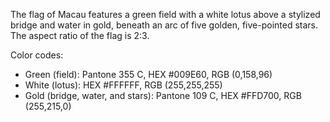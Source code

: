 The flag of Macau features a green field with a white lotus above a stylized bridge and water in gold, beneath an arc of five golden, five-pointed stars. The aspect ratio of the flag is 2:3.

Color codes:
- Green (field): Pantone 355 C, HEX #009E60, RGB (0,158,96)
- White (lotus): HEX #FFFFFF, RGB (255,255,255)
- Gold (bridge, water, and stars): Pantone 109 C, HEX #FFD700, RGB (255,215,0)